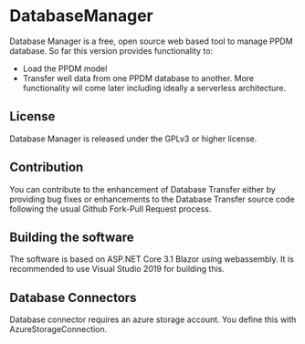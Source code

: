 # DatabaseManager

Database Manager is a free, open source web based tool to manage 
PPDM database. So far this version provides functionality to:
* Load the PPDM model
* Transfer well data 
from one PPDM database to another. More functionality wil come later including 
ideally a serverless architecture.

## License 
Database Manager is released under the GPLv3 or higher license.

## Contribution 
You can contribute to the enhancement of Database Transfer either by providing 
bug fixes or enhancements to the Database Transfer source code following the 
usual Github Fork-Pull Request process.

## Building the software
The software is based on ASP.NET Core 3.1 Blazor using webassembly. It is 
recommended to use Visual Studio 2019 for building this.

## Database Connectors
Database connector requires an azure storage account. You define this with AzureStorageConnection.
